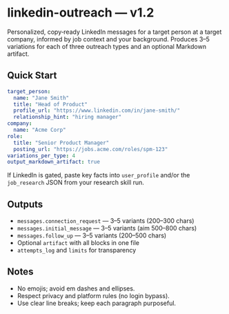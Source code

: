 # linkedin-outreach — v1.2

Personalized, copy‑ready LinkedIn messages for a target person at a target company, informed by job context and your background. Produces 3–5 variations for each of three outreach types and an optional Markdown artifact.

## Quick Start
```yaml
target_person:
  name: "Jane Smith"
  title: "Head of Product"
  profile_url: "https://www.linkedin.com/in/jane-smith/"
  relationship_hint: "hiring manager"
company:
  name: "Acme Corp"
role:
  title: "Senior Product Manager"
  posting_url: "https://jobs.acme.com/roles/spm-123"
variations_per_type: 4
output_markdown_artifact: true
```

If LinkedIn is gated, paste key facts into `user_profile` and/or the `job_research` JSON from your research skill run.

## Outputs
- `messages.connection_request` — 3–5 variants (200–300 chars)
- `messages.initial_message` — 3–5 variants (aim 500–800 chars)
- `messages.follow_up` — 3–5 variants (200–500 chars)
- Optional `artifact` with all blocks in one file
- `attempts_log` and `limits` for transparency

## Notes
- No emojis; avoid em dashes and ellipses.
- Respect privacy and platform rules (no login bypass).
- Use clear line breaks; keep each paragraph purposeful.
